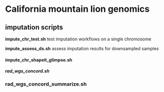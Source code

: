 # California mountain lion genomics

## imputation scripts

**impute_chr_test.sh**
test imputation workflows on a single chromosome

**impute_assess_ds.sh**
assess imputation results for downsampled samples

#### impute_chr_shapeit_glimpse.sh


##### rad_wgs_concord.sh

### rad_wgs_concord_summarize.sh

